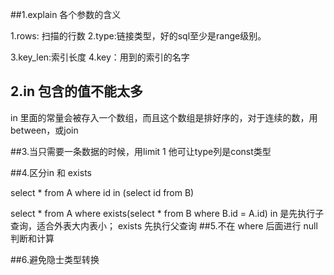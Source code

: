 ##1.explain 各个参数的含义

1.rows: 扫描的行数
2.type:链接类型，好的sql至少是range级别。

3.key_len:索引长度
4.key：用到的索引的名字

## 2.in 包含的值不能太多
in 里面的常量会被存入一个数组，而且这个数组是排好序的，对于连续的数，用between，或join

##3.当只需要一条数据的时候，用limit 1
他可让type列是const类型

##4.区分in 和 exists

select * from A where id in (select id from B)

select * from A where exists(select * from B  where B.id = A.id)
in 是先执行子查询，适合外表大内表小；
exists 先执行父查询
##5.不在 where 后面进行 null判断和计算

##6.避免隐士类型转换

